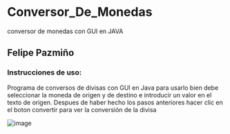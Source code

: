 # Conversor_De_Monedas
 conversor de monedas con GUI en JAVA
## Felipe Pazmiño

### Instrucciones de uso:
Programa de conversos de divisas con GUI en Java para usarlo bien debe seleccionar la moneda de origen y de destino e introducir un valor en el texto de origen. Despues de haber hecho los pasos anteriores hacer clic en el boton convertir para ver la conversión de la divisa

![image](https://user-images.githubusercontent.com/85601974/182047505-1b689847-51d0-4ef0-bc40-43a1e644c7e3.png)
